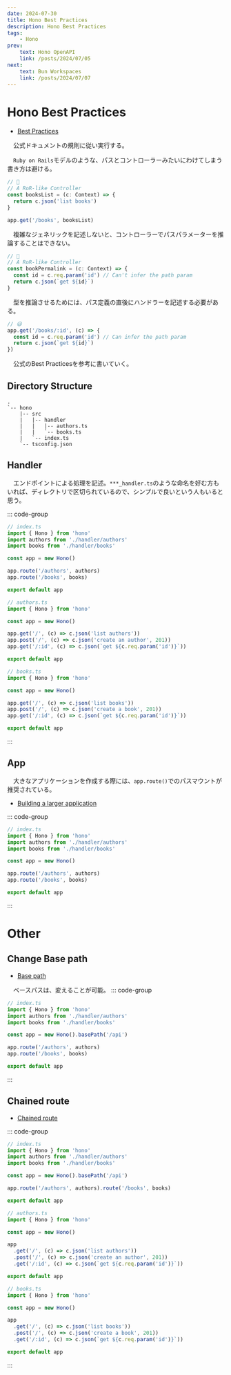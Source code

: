 ```yaml
---
date: 2024-07-30
title: Hono Best Practices
description: Hono Best Practices
tags: 
    - Hono
prev:
    text: Hono OpenAPI
    link: /posts/2024/07/05
next:
    text: Bun Workspaces
    link: /posts/2024/07/07
---
```


# Hono Best Practices
* [Best Practices](https://hono.dev/docs/guides/best-practices)

&emsp;公式ドキュメントの規則に従い実行する。

&emsp;`Ruby on Rails`モデルのような、パスとコントローラーみたいにわけてしまう書き方は避ける。
```ts
// 🙁
// A RoR-like Controller
const booksList = (c: Context) => {
  return c.json('list books')
}

app.get('/books', booksList)
```
&emsp;複雑なジェネリックを記述しないと、コントローラーでパスパラメーターを推論することはできない。
```ts
// 🙁
// A RoR-like Controller
const bookPermalink = (c: Context) => {
  const id = c.req.param('id') // Can't infer the path param
  return c.json(`get ${id}`)
}
```
&emsp;型を推論させるためには、パス定義の直後にハンドラーを記述する必要がある。
```ts
// 😃
app.get('/books/:id', (c) => {
  const id = c.req.param('id') // Can infer the path param
  return c.json(`get ${id}`)
})
```

&emsp;公式のBest Practicesを参考に書いていく。

## Directory Structure
```
.
`-- hono
    |-- src
    |   |-- handler
    |   |   |-- authors.ts
    |   |   `-- books.ts
    |   `-- index.ts
    `-- tsconfig.json
```

## Handler
&emsp;エンドポイントによる処理を記述。`***_handler.ts`のような命名を好む方もいれば、ディレクトリで区切られているので、シンプルで良いという人もいると思う。

::: code-group
```ts [hono/src/index.ts]
// index.ts
import { Hono } from 'hono'
import authors from './handler/authors'
import books from './handler/books'

const app = new Hono()

app.route('/authors', authors)
app.route('/books', books)

export default app
```

```ts [hono/src/handler/authors.ts]
// authors.ts
import { Hono } from 'hono'

const app = new Hono()

app.get('/', (c) => c.json('list authors'))
app.post('/', (c) => c.json('create an author', 201))
app.get('/:id', (c) => c.json(`get ${c.req.param('id')}`))

export default app
```

```ts [hono/src/handler/books.ts]
// books.ts
import { Hono } from 'hono'

const app = new Hono()

app.get('/', (c) => c.json('list books'))
app.post('/', (c) => c.json('create a book', 201))
app.get('/:id', (c) => c.json(`get ${c.req.param('id')}`))

export default app
```
:::

## App
&emsp;大きなアプリケーションを作成する際には、`app.route()`でのパスマウントが推奨されている。

* [Building a larger application](https://hono.dev/docs/guides/best-practices#building-a-larger-application)

::: code-group
```ts [hono/src/index.ts]
// index.ts
import { Hono } from 'hono'
import authors from './handler/authors'
import books from './handler/books'

const app = new Hono()

app.route('/authors', authors)
app.route('/books', books)

export default app
```
:::

# Other

## Change Base path

* [Base path](https://hono.dev/docs/api/routing#base-path)

&emsp;ベースパスは、変えることが可能。
::: code-group
```ts [hono/src/index.ts]
// index.ts
import { Hono } from 'hono'
import authors from './handler/authors'
import books from './handler/books'

const app = new Hono().basePath('/api')

app.route('/authors', authors)
app.route('/books', books)

export default app
```
:::

## Chained route

* [Chained route](https://hono.dev/docs/api/routing#chained-route)

::: code-group
```ts [hono/src/index.ts]
// index.ts
import { Hono } from 'hono'
import authors from './handler/authors'
import books from './handler/books'

const app = new Hono().basePath('/api')

app.route('/authors', authors).route('/books', books)

export default app
```

```ts [hono/src/handler/authors.ts]
// authors.ts
import { Hono } from 'hono'

const app = new Hono()

app
  .get('/', (c) => c.json('list authors'))
  .post('/', (c) => c.json('create an author', 201))
  .get('/:id', (c) => c.json(`get ${c.req.param('id')}`))

export default app
```

```ts [hono/src/handler/books.ts]
// books.ts
import { Hono } from 'hono'

const app = new Hono()

app
  .get('/', (c) => c.json('list books'))
  .post('/', (c) => c.json('create a book', 201))
  .get('/:id', (c) => c.json(`get ${c.req.param('id')}`))

export default app
```
:::